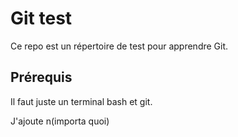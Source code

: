# Git test

Ce repo est un répertoire de test pour apprendre Git.

## Prérequis

Il faut juste un terminal bash et git.

J'ajoute n(importa quoi)